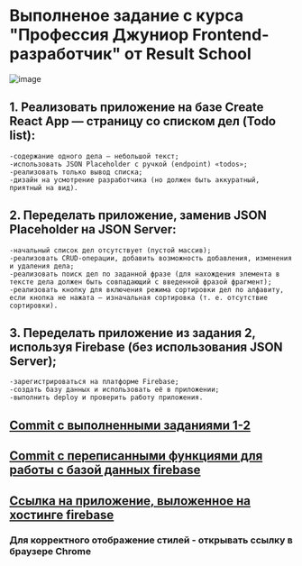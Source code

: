 # Выполненое задание с курса "Профессия Джуниор Frontend-разработчик" от Result School
![image](https://github.com/MCF512/todoList/assets/90979076/f7e9c4f5-1c67-45fd-bc09-318f0ecf0ab8)

## 1. Реализовать приложение на базе Create React App — страницу со списком дел (Todo list):
    -содержание одного дела — небольшой текст;
    -использовать JSON Placeholder с ручкой (endpoint) «todos»;
    -реализовать только вывод списка;
    -дизайн на усмотрение разработчика (но должен быть аккуратный, приятный на вид).
## 2. Переделать приложение, заменив JSON Placeholder на JSON Server:
    -начальный список дел отсутствует (пустой массив);
    -реализовать CRUD-операции, добавить возможность добавления, изменения и удаления дела;
    -реализовать поиск дел по заданной фразе (для нахождения элемента в тексте дела должен быть совпадающий с введенной фразой фрагмент);
    -реализовать кнопку для включения режима сортировки дел по алфавиту, если кнопка не нажата — изначальная сортировка (т. е. отсутствие сортировки).

## 3. Переделать приложение из задания 2, используя Firebase (без использования JSON Server);
    -зарегистрироваться на платформе Firebase;
    -создать базу данных и использовать её в приложении;
    -выполнить deploy и проверить работу приложения.
    

## [Commit с выполненными заданиями 1-2](https://github.com/MCF512/todoList/commit/2fe76af0e11975d1089cdcb6ce99e7f88306241a)
## [Commit с переписанными функциями для работы с базой данных firebase](https://github.com/MCF512/todoList/commit/505f794901e100a448b815cf033003bf6e3489d1)
## [Ссылка на приложение, выложенное на хостинге firebase](https://todolist-19c9e.web.app/)
### Для корректного отображение стилей - открывать ссылку в браузере Chrome
